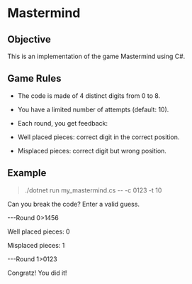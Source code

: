 # Mastermind



## Objective

This is an implementation of the game Mastermind using C#.



## Game Rules

- The code is made of 4 distinct digits from 0 to 8.

- You have a limited number of attempts (default: 10).

- Each round, you get feedback:

- Well placed pieces: correct digit in the correct position.

- Misplaced pieces: correct digit but wrong position.



## Example

> ./dotnet run my_mastermind.cs -- -c 0123 -t 10

Can you break the code? Enter a valid guess.

---Round 0>1456

Well placed pieces: 0

Misplaced pieces: 1

---Round 1>0123

Congratz! You did it!



